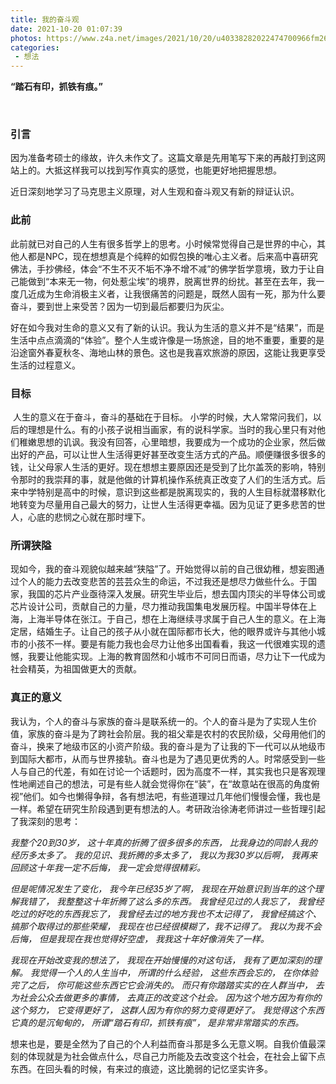 ```yaml
---
title: 我的奋斗观
date: 2021-10-20 01:07:39
photos: https://www.z4a.net/images/2021/10/20/u40338282022474700966fm26fmtauto.webp
categories:
 - 想法
---
```


**“踏石有印，抓铁有痕。”**

<!--more-->

<br />

### **引言**

​	因为准备考硕士的缘故，许久未作文了。这篇文章是先用笔写下来的再敲打到这网站上的。大抵这样我可以找到写作真实的感觉，也能更好地把握思想。

​	近日深刻地学习了马克思主义原理，对人生观和奋斗观又有新的辩证认识。

### 此前

​	此前就已对自己的人生有很多哲学上的思考。小时候常觉得自己是世界的中心，其他人都是NPC，现在想想真是个纯粹的如假包换的唯心主义者。后来高中喜研究佛法，手抄佛经，体会“不生不灭不垢不净不增不减”的佛学哲学意境，致力于让自己能做到“本来无一物，何处惹尘埃”的境界，脱离世界的纷扰。甚至在去年，我一度几近成为生命消极主义者，让我很痛苦的问题是，既然人固有一死，那为什么要奋斗，要到世上来受苦？因为一切到最后都要归为灰尘。

​	好在如今我对生命的意义又有了新的认识。我认为生活的意义并不是“结果”，而是生活中点点滴滴的“体验”。整个人生或许像是一场旅途，目的地不重要，重要的是沿途窗外春夏秋冬、海地山林的景色。这也是我喜欢旅游的原因，这能让我更享受生活的过程意义。

### 目标

​	人生的意义在于奋斗，奋斗的基础在于目标。
​	小学的时候，大人常常问我们，以后的理想是什么。有的小孩子说相当画家，有的说科学家。当时的我心里只有对他们稚嫩思想的讥讽。我没有回答，心里暗想，我要成为一个成功的企业家，然后做出好的产品，可以让世人生活得更好甚至改变生活方式的产品。顺便赚很多很多的钱，让父母家人生活的更好。现在想想主要原因还是受到了比尔盖茨的影响，特别令那时的我崇拜的事，就是他做的计算机操作系统真正改变了人们的生活方式。
​	后来中学特别是高中的时候，意识到这些都是脱离现实的，我的人生目标就潜移默化地转变为尽量用自己最大的努力，让世人生活得更幸福。因为见证了更多悲苦的世人，心底的悲悯之心就在那时埋下。

### 所谓狭隘

​	现如今，我的奋斗观貌似越来越“狭隘”了。开始觉得以前的自己很幼稚，想妄图通过个人的能力去改变悲苦的芸芸众生的命运，不过我还是想尽力做些什么。
​	于国家，我国的芯片产业亟待深入发展。研究生毕业后，想去国内顶尖的半导体公司或芯片设计公司，贡献自己的力量，尽力推动我国集电发展历程。
​	中国半导体在上海，上海半导体在张江。于自己，想在上海继续寻求属于自己人生的意义。在上海定居，结婚生子。让自己的孩子从小就在国际都市长大，他的眼界或许与其他小城市的小孩不一样。要是有能力我也会尽力让他多出国看看，我这一代很难实现的遗憾，我要让他能实现。上海的教育固然和小城市不可同日而语，尽力让下一代成为社会精英，为祖国做更大的贡献。

### 真正的意义

​	我认为，个人的奋斗与家族的奋斗是联系统一的。个人的奋斗是为了实现人生价值，家族的奋斗是为了跨社会阶层。我的祖父辈是农村的农民阶级，父母用他们的奋斗，换来了地级市区的小资产阶级。我的奋斗是为了让我的下一代可以从地级市到国际大都市，从而与世界接轨。
​	奋斗也是为了遇见更优秀的人。时常感受到一些人与自己的代差，有如在讨论一个话题时，因为高度不一样，其实我也只是客观理性地阐述自己的想法，可是有些人就会觉得你在“装”，在“故意站在很高的角度俯视”他们。如今也懒得争辩，各有想法吧，有些道理过几年他们慢慢会懂，我也是一样。希望在研究生阶段遇到更有想法的人。
​	考研政治徐涛老师讲过一些哲理引起了我深刻的思考：

*我整个20到30岁，*
*这十年真的折腾了很多很多的东西，*
*比我身边的同龄人我的经历多太多了。*
*我的见识、我折腾的多太多了，*
*我以为我30岁以后啊，*
*我再来回顾这十年我一定不后悔，*
*我一定会觉得很精彩。*

*但是呢情况发生了变化，*
*我今年已经35岁了啊，*
*我现在开始意识到当年的这个理解我错了，*
*我整整这十年折腾了这么多的东西。*
*我曾经见过的人我忘了，*
*我曾经吃过的好吃的东西我忘了，*
*我曾经去过的地方我也不太记得了，*
*我曾经搞这个、搞那个取得过的那些荣耀，*
*我现在也已经很模糊了，我不记得了。*
*我以为我不会后悔，*
*但是我现在我也觉得好空虚，*
*我我这十年好像消失了一样。*

*我现在开始改变我的想法了，*
*我现在开始慢慢的对这句话，*
*我有了更加深刻的理解。*
*我觉得一个人的人生当中，*
*所谓的什么经验，*
*这些东西会忘的，*
*在你体验完了之后，*
*你可能这些东西它它会消失的。*
*而只有你踏踏实实的在人群当中，*
*去为社会公众去做更多的事情，*
*去真正的改变这个社会。*
*因为这个地方因为有你的这个努力，*
*它变得更好了，*
*这群人因为有你的努力变得更好了。*
*我觉得这个东西它真的是沉甸甸的，*
*所谓“踏石有印，抓铁有痕”，*
*是非常非常踏实的东西。*

想来也是，要是全然为了自己的个人利益而奋斗那是多么无意义啊。自我价值最深刻的体现就是为社会做点什么，尽自己力所能及去改变这个社会，在社会上留下点东西。在回头看的时候，有来过的痕迹，这比脆弱的记忆坚实许多。
